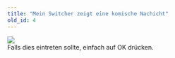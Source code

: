 ```yaml
---
title: "Mein Switcher zeigt eine komische Nachicht"
old_id: 4
---
```

<img src="https://media.discordapp.net/attachments/402195037259169805/479766142802460713/unknown.png"></img>
<br>
Falls dies eintreten sollte, einfach auf OK drücken.
